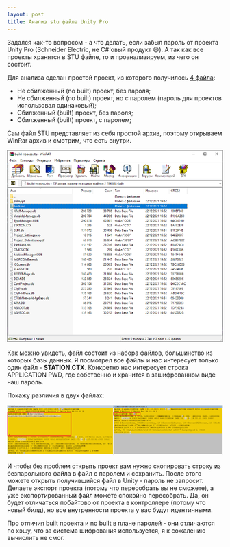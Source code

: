 ```yaml
---
layout: post
title: Анализ stu файла Unity Pro
---
```


Задался как-то вопросом - а что делать, если забыл пароль от проекта Unity Pro (Schneider Electric, не C#'овый продукт 😄). А так как все проекты хранятся в STU файле, то и проанализируем, из чего он состоит.

Для анализа сделан простой проект, из которого получилось [4 файла](https://github.com/OlegBezverhii/olegbezverhii.github.io/tree/master/assets/unity):
* Не сбилженный (no built) проект, без пароля;
* Не сбилженный (no built) проект, но с паролем (пароль для проектов использовал одинаковый);
* Cбилженный (built) проект, без пароля;
* Cбилженный (built) проект, c паролем;

Сам файл STU представляет из себя простой архив, поэтому открываем WinRar архив и смотрим, что есть внутри.

![Внутренности STU файла](/assets/images/unity/stu.png "Внутренности STU файла")

Как можно увидеть, файл состоит из набора файлов, большинство из которых базы данных. Я посмотрел все файлы и нас интересует только один файл - **STATION.CTX**. Конкретно нас интересует строка APPLICATION PWD, где собственно и хранится в зашифрованном виде наш пароль. 

Покажу различия в двух файлах:

![Различия файлов](/assets/images/unity/different.png "Различия файлов")

И чтобы без проблем открыть проект вам нужно скопировать строку из безпарольного файла в файл с паролем и сохранить. После этого можете открыть получившийся файл в Unity - пароль не запросит. Делаете экспорт проекта (потому что пересобрать вы не сможете), а уже экспортированный файл можете спокойно пересобрать. Да, он будет отличаться побайтово от проекта в контроллере (потому что новый билд), но все внутренности проекта у вас будут идентичными.

Про отличия built проекта и no built в плане паролей - они отличаются по хэшу, что за система шифрования используется, я к сожалению вычислить не смог.